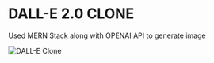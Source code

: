 # DALL-E 2.0 CLONE

Used MERN Stack along with OPENAI API to generate image

![DALL-E Clone](https://imgtr.ee/images/2023/07/01/31877301e45de592de709e728935a5aa.jpeg)
